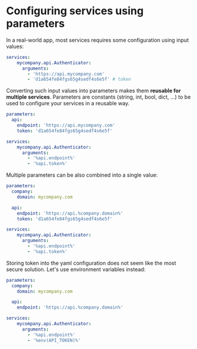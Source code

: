 # Configuring services using parameters

In a real-world app, most services requires some configuration using input values:

```yaml
services:
    mycompany.api.Authenticator:
      arguments:
        - 'https://api.mycompany.com'
        - 'd1a654fe84fgs65g4sedf4s6e5f' # token
```

Converting such input values into parameters makes them **reusable for multiple services**. Parameters are constants (string, int, bool, dict, ...) to be used to configure your services in a reusable way.

```yaml
parameters:
  api:
    endpoint: 'https://api.mycompany.com'
    token: 'd1a654fe84fgs65g4sedf4s6e5f'

services:
    mycompany.api.Authenticator:
      arguments:
        - '%api.endpoint%'
        - '%api.token%'
```

Multiple parameters can be also combined into a single value:

```yaml
parameters:
  company:
    domain: mycompany.com

  api:
    endpoint: 'https://api.%company.domain%'
    token: 'd1a654fe84fgs65g4sedf4s6e5f'

services:
    mycompany.api.Authenticator:
      arguments:
        - '%api.endpoint%'
        - '%api.token%'
```

Storing token into the yaml configuration does not seem like the most secure solution. Let's use environment variables instead:

```yaml
parameters:
  company:
    domain: mycompany.com

  api:
    endpoint: 'https://api.%company.domain%'

services:
    mycompany.api.Authenticator:
      arguments:
        - '%api.endpoint%'
        - '%env(API_TOKEN)%'
```

